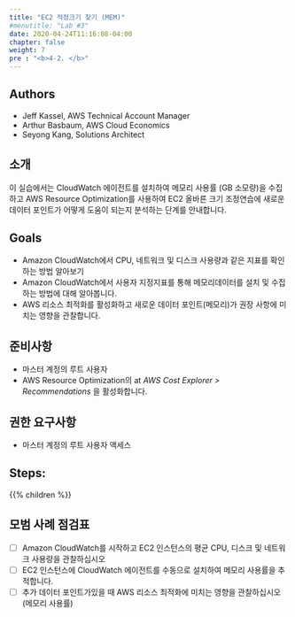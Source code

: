 ```yaml
---
title: "EC2 적정크기 찾기 (MEM)"
#menutitle: "Lab #3"
date: 2020-04-24T11:16:08-04:00
chapter: false
weight: 7
pre : "<b>4-2. </b>"
---
```

## Authors
- Jeff Kassel, AWS Technical Account Manager
- Arthur Basbaum, AWS Cloud Economics
- Seyong Kang, Solutions Architect

## 소개
이 실습에서는 CloudWatch 에이전트를 설치하여 메모리 사용률 (GB 소모량)을 수집하고 AWS Resource Optimization를 사용하여 EC2 올바른 크기 조정연습에 새로운 데이터 포인트가 어떻게 도움이 되는지 분석하는 단계를 안내합니다.
 
## Goals
- Amazon CloudWatch에서 CPU, 네트워크 및 디스크 사용량과 같은 지표를 확인하는 방법 알아보기
- Amazon CloudWatch에서 사용자 지정지표를 통해 메모리데이터를 설치 및 수집하는 방법에 대해 알아봅니다.
- AWS 리소스 최적화를 활성화하고 새로운 데이터 포인트(메모리)가 권장 사항에 미치는 영향을 관찰합니다.

## 준비사항
- 마스터 계정의 루트 사용자
- AWS Resource Optimization의 at *AWS Cost Explorer > Recommendations* 을 활성화합니다.

## 권한 요구사항
- 마스터 계정의 루트 사용자 액세스

## Steps:
{{% children  %}}

## 모범 사례 점검표
- [ ] Amazon CloudWatch를 시작하고 EC2 인스턴스의 평균 CPU, 디스크 및 네트워크 사용량을 관찰하십시오
- [ ] EC2 인스턴스에 CloudWatch 에이전트를 수동으로 설치하여 메모리 사용률을 추적합니다.
- [ ] 추가 데이터 포인트가있을 때 AWS 리소스 최적화에 미치는 영향을 관찰하십시오 (메모리 사용률)
